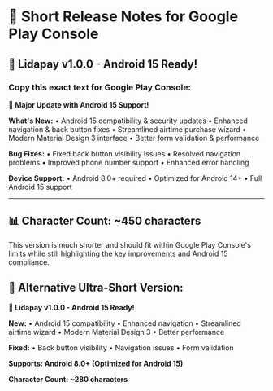 # 📱 Short Release Notes for Google Play Console

## 🎯 **Lidapay v1.0.0 - Android 15 Ready!**

### **Copy this exact text for Google Play Console:**

**🎉 Major Update with Android 15 Support!**

**What's New:**
• Android 15 compatibility & security updates
• Enhanced navigation & back button fixes
• Streamlined airtime purchase wizard
• Modern Material Design 3 interface
• Better form validation & performance

**Bug Fixes:**
• Fixed back button visibility issues
• Resolved navigation problems
• Improved phone number support
• Enhanced error handling

**Device Support:**
• Android 8.0+ required
• Optimized for Android 14+
• Full Android 15 support

---

## 📊 **Character Count: ~450 characters**

This version is much shorter and should fit within Google Play Console's limits while still highlighting the key improvements and Android 15 compliance.

## 🎯 **Alternative Ultra-Short Version:**

**🎉 Lidapay v1.0.0 - Android 15 Ready!**

**New:**
• Android 15 compatibility
• Enhanced navigation
• Streamlined airtime wizard
• Modern Material Design 3
• Better performance

**Fixed:**
• Back button visibility
• Navigation issues
• Form validation

**Supports: Android 8.0+ (Optimized for Android 15)**

**Character Count: ~280 characters**
